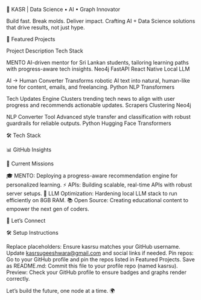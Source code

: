 🌌 KASR | Data Science • AI • Graph Innovator

  
  
  



  Build fast. Break molds. Deliver impact.
  Crafting AI + Data Science solutions that drive results, not just hype.
  



🌟 Featured Projects



Project
Description
Tech Stack



MENTO
AI-driven mentor for Sri Lankan students, tailoring learning paths with progress-aware tech insights.
Neo4j FastAPI React Native Local LLM


AI → Human Converter
Transforms robotic AI text into natural, human-like tone for content, emails, and freelancing.
Python NLP Transformers


Tech Updates Engine
Clusters trending tech news to align with user progress and recommends actionable updates.
Scrapers Clustering Neo4j


NLP Converter Tool
Advanced style transfer and classification with robust guardrails for reliable outputs.
Python Hugging Face Transformers



🛠️ Tech Stack

  
  
  
  
  
  
  
  



📊 GitHub Insights

  
  



  



  
  



🚀 Current Missions

🎓 MENTO: Deploying a progress-aware recommendation engine for personalized learning.
⚡ APIs: Building scalable, real-time APIs with robust server setups.
🧠 LLM Optimization: Hardening local LLM stack to run efficiently on 8GB RAM.
📚 Open Source: Creating educational content to empower the next gen of coders.


🤝 Let’s Connect

  
  
  



🛠️ Setup Instructions

Replace placeholders: Ensure kasrsu matches your GitHub username. Update kasrsugeeshwara@gmail.com and social links if needed.
Pin repos: Go to your GitHub profile and pin the repos listed in Featured Projects.
Save as README.md: Commit this file to your profile repo (named kasrsu).
Preview: Check your GitHub profile to ensure badges and graphs render correctly.



  Let’s build the future, one node at a time. 🌍
